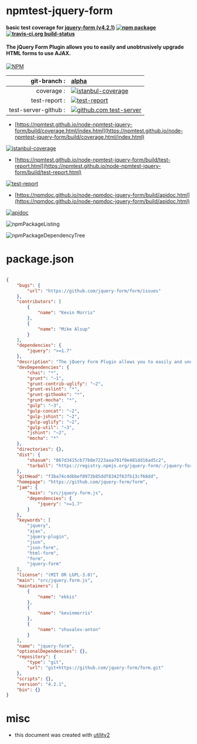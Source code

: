 # npmtest-jquery-form

#### basic test coverage for  [jquery-form (v4.2.1)](https://github.com/jquery-form/form)  [![npm package](https://img.shields.io/npm/v/npmtest-jquery-form.svg?style=flat-square)](https://www.npmjs.org/package/npmtest-jquery-form) [![travis-ci.org build-status](https://api.travis-ci.org/npmtest/node-npmtest-jquery-form.svg)](https://travis-ci.org/npmtest/node-npmtest-jquery-form)

#### The jQuery Form Plugin allows you to easily and unobtrusively upgrade HTML forms to use AJAX.

[![NPM](https://nodei.co/npm/jquery-form.png?downloads=true&downloadRank=true&stars=true)](https://www.npmjs.com/package/jquery-form)

| git-branch : | [alpha](https://github.com/npmtest/node-npmtest-jquery-form/tree/alpha)|
|--:|:--|
| coverage : | [![istanbul-coverage](https://npmtest.github.io/node-npmtest-jquery-form/build/coverage.badge.svg)](https://npmtest.github.io/node-npmtest-jquery-form/build/coverage.html/index.html)|
| test-report : | [![test-report](https://npmtest.github.io/node-npmtest-jquery-form/build/test-report.badge.svg)](https://npmtest.github.io/node-npmtest-jquery-form/build/test-report.html)|
| test-server-github : | [![github.com test-server](https://npmtest.github.io/node-npmtest-jquery-form/GitHub-Mark-32px.png)](https://npmtest.github.io/node-npmtest-jquery-form/build/app/index.html) | | build-artifacts : | [![build-artifacts](https://npmtest.github.io/node-npmtest-jquery-form/glyphicons_144_folder_open.png)](https://github.com/npmtest/node-npmtest-jquery-form/tree/gh-pages/build)|

- [https://npmtest.github.io/node-npmtest-jquery-form/build/coverage.html/index.html](https://npmtest.github.io/node-npmtest-jquery-form/build/coverage.html/index.html)

[![istanbul-coverage](https://npmtest.github.io/node-npmtest-jquery-form/build/screenCapture.buildCi.browser.%252Ftmp%252Fbuild%252Fcoverage.lib.html.png)](https://npmtest.github.io/node-npmtest-jquery-form/build/coverage.html/index.html)

- [https://npmtest.github.io/node-npmtest-jquery-form/build/test-report.html](https://npmtest.github.io/node-npmtest-jquery-form/build/test-report.html)

[![test-report](https://npmtest.github.io/node-npmtest-jquery-form/build/screenCapture.buildCi.browser.%252Ftmp%252Fbuild%252Ftest-report.html.png)](https://npmtest.github.io/node-npmtest-jquery-form/build/test-report.html)

- [https://npmdoc.github.io/node-npmdoc-jquery-form/build/apidoc.html](https://npmdoc.github.io/node-npmdoc-jquery-form/build/apidoc.html)

[![apidoc](https://npmdoc.github.io/node-npmdoc-jquery-form/build/screenCapture.buildCi.browser.%252Ftmp%252Fbuild%252Fapidoc.html.png)](https://npmdoc.github.io/node-npmdoc-jquery-form/build/apidoc.html)

![npmPackageListing](https://npmtest.github.io/node-npmtest-jquery-form/build/screenCapture.npmPackageListing.svg)

![npmPackageDependencyTree](https://npmtest.github.io/node-npmtest-jquery-form/build/screenCapture.npmPackageDependencyTree.svg)



# package.json

```json

{
    "bugs": {
        "url": "https://github.com/jquery-form/form/issues"
    },
    "contributors": [
        {
            "name": "Kevin Morris"
        },
        {
            "name": "Mike Alsup"
        }
    ],
    "dependencies": {
        "jquery": ">=1.7"
    },
    "description": "The jQuery Form Plugin allows you to easily and unobtrusively upgrade HTML forms to use AJAX.",
    "devDependencies": {
        "chai": "*",
        "grunt": "~1",
        "grunt-contrib-uglify": "~2",
        "grunt-eslint": "*",
        "grunt-githooks": "*",
        "grunt-mocha": "*",
        "gulp": "~3",
        "gulp-concat": "~2",
        "gulp-jshint": "~2",
        "gulp-uglify": "~2",
        "gulp-util": "~3",
        "jshint": "~2",
        "mocha": "*"
    },
    "directories": {},
    "dist": {
        "shasum": "867d3415cb77b8e7223aaa701f0e481dd16ad5c2",
        "tarball": "https://registry.npmjs.org/jquery-form/-/jquery-form-4.2.1.tgz"
    },
    "gitHead": "f3ba74c4dbbef8973b85ddf8342f63fb13cf68dd",
    "homepage": "https://github.com/jquery-form/form",
    "jam": {
        "main": "src/jquery.form.js",
        "dependencies": {
            "jquery": ">=1.7"
        }
    },
    "keywords": [
        "jquery",
        "ajax",
        "jquery-plugin",
        "json",
        "json-form",
        "html-form",
        "form",
        "jquery-form"
    ],
    "license": "(MIT OR LGPL-3.0)",
    "main": "src/jquery.form.js",
    "maintainers": [
        {
            "name": "ekkis"
        },
        {
            "name": "kevinmorris"
        },
        {
            "name": "shuvalov-anton"
        }
    ],
    "name": "jquery-form",
    "optionalDependencies": {},
    "repository": {
        "type": "git",
        "url": "git+https://github.com/jquery-form/form.git"
    },
    "scripts": {},
    "version": "4.2.1",
    "bin": {}
}
```



# misc
- this document was created with [utility2](https://github.com/kaizhu256/node-utility2)
